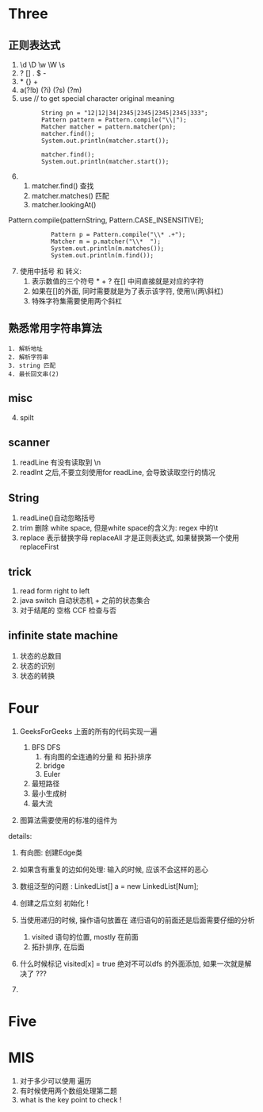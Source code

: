 # Three
## 正则表达式
1. \d \D \w \W \s
2. ? []  . $ -
3. \* {} +
4. a(?!b) (?i) (?s) (?m)
5. use // to get special character original meaning
    ```
          String pn = "12|12|34|2345|2345|2345|2345|333";
          Pattern pattern = Pattern.compile("\\|");
          Matcher matcher = pattern.matcher(pn);
          matcher.find();
          System.out.println(matcher.start());
            
          matcher.find();
          System.out.println(matcher.start());
    ```
6. 
    1. matcher.find() 查找
    2. matcher.matches() 匹配 
    3. matcher.lookingAt() 

Pattern.compile(patternString, Pattern.CASE_INSENSITIVE);
```
            Pattern p = Pattern.compile("\\* .+");
            Matcher m = p.matcher("\\*  ");
            System.out.println(m.matches());
            System.out.println(m.find());
```
7. 使用中括号 和 转义:
    1. 表示数值的三个符号 * + ? 在[] 中间直接就是对应的字符
    2. 如果在[]的外面, 同时需要就是为了表示该字符, 使用\\\\(两\斜杠)
    3. 特殊字符集需要使用两个斜杠



## 熟悉常用字符串算法
    1. 解析地址
    2. 解析字符串
    3. string 匹配
    4. 最长回文串(2)

## misc
4. spilt

## scanner
1. readLine 有没有读取到 \n
2. readInt 之后,不要立刻使用for readLine, 会导致读取空行的情况

## String
1. readLine()自动忽略括号
2. trim 删除 white space, 但是white space的含义为: regex 中的\t
3. replace 表示替换字母 replaceAll 才是正则表达式, 如果替换第一个使用 replaceFirst

## trick
1. read form right to left
2. java switch 自动状态机 + 之前的状态集合
3. 对于结尾的 空格 CCF 检查与否

## infinite state machine
1. 状态的总数目
2. 状态的识别
3. 状态的转换


# Four
1. GeeksForGeeks 上面的所有的代码实现一遍
    1. BFS DFS
        1. 有向图的全连通的分量 和 拓扑排序
        2. bridge
        3. Euler
    2. 最短路径
    3. 最小生成树
    4. 最大流

2. 图算法需要使用的标准的组件为

details:
1. 有向图: 创建Edge类
2. 如果含有重复的边如何处理: 输入的时候, 应该不会这样的恶心
3. 数组泛型的问题 : LinkedList<Integer>[] a = new LinkedList[Num];
4. 创建之后立刻 初始化 !
5. 当使用递归的时候, 操作语句放置在 递归语句的前面还是后面需要仔细的分析
    1. visited 语句的位置, mostly 在前面
    2. 拓扑排序, 在后面
6. 什么时候标记 visited[x] = true 绝对不可以dfs 的外面添加, 如果一次就是解决了 ???   


10. 


# Five


# MIS
1. 对于多少可以使用 遍历
2. 有时候使用两个数组处理第二题
3. what is the key point to check !
 